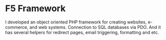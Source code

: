 # F5 Framework

I developed an object oriented PHP framework for creating websites, e-commerce, and web systems. Connection to SQL databases via PDO. And it has several helpers for redirect pages, email triggering, formatting and etc.
